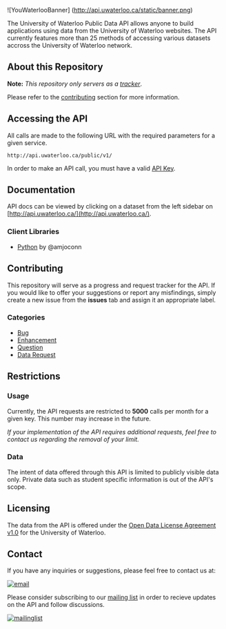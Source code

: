 ![YouWaterlooBanner] (http://api.uwaterloo.ca/static/banner.png)


The University of Waterloo Public Data API allows anyone to build applications using data from the University of Waterloo websites.
The API currently features more than 25 methods of accessing various datasets accross the University of Waterloo network.


## About this Repository

**Note:** *This repository only servers as a [tracker](#contributing)*.

Please refer to the [contributing](#contributing) section for more information.

## Accessing the API

All calls are made to the following URL with the required parameters for a given service.


```url
http://api.uwaterloo.ca/public/v1/
```
In order to make an API call, you must have a valid [API Key](http://api.uwaterloo.ca/#!/keygen).


## Documentation

API docs can be viewed by clicking on a dataset from the left sidebar on [http://api.uwaterloo.ca/](http://api.uwaterloo.ca/).

### Client Libraries

- [Python](https://bitbucket.org/amjoconn/uwaterlooapi) by @amjoconn


## Contributing

This repository will serve as a progress and request tracker for the API.
If you would like to offer your suggestions or report any misfindings, simply create a new issue from the **issues** tab and assign it an appropriate label.

### Categories

- [Bug](https://github.com/uWaterloo/OpenData/issues?labels=bug&page=1&state=open)
- [Enhancement](https://github.com/uWaterloo/OpenData/issues?labels=enhancement&page=1&state=open)
- [Question](https://github.com/uWaterloo/OpenData/issues?labels=question&page=1&state=open)
- [Data Request](https://github.com/uWaterloo/OpenData/issues?labels=data+request&page=1&state=open)


## Restrictions

### Usage

Currently, the API requests are restricted to **5000** calls per month for a given key. This number may increase in the future.

*If your implementation of the API requires additional requests, feel free to contact us regarding the removal of your limit.*

### Data

The intent of data offered through this API is limited to publicly visible data only.
Private data such as student specific information is out of the API's scope.

## Licensing

The data from the API is offered under the [Open Data License Agreement v1.0](https://uwaterloo.ca/open-data/university-waterloo-open-data-license-agreement-v1) for the University of Waterloo.

## Contact ##

If you have any inquiries or suggestions, please feel free to contact us at:

[![email](http://api.uwaterloo.ca/static/e.png)](mailto:opendata.api@uwaterloo.ca)

Please consider subscribing to our [mailing list](https://lists.uwaterloo.ca/mailman/listinfo/opendata) in order to recieve updates on the API and follow discussions.

[![mailinglist](http://api.uwaterloo.ca/static/m.png)](https://lists.uwaterloo.ca/mailman/listinfo/opendata)

